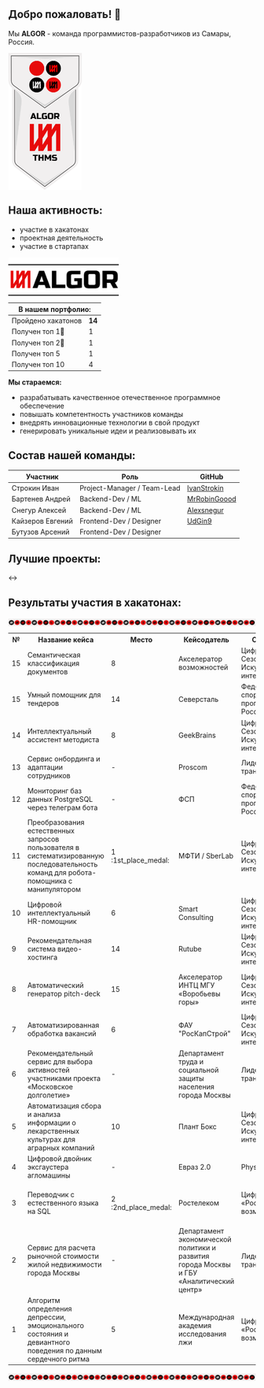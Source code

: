 ## Добро пожаловать! 👋

Мы **ALGOR** - команда программистов-разработчиков из Самары, Россия. 

<img align = "center" src="https://github.com/Algor-Team/.github/blob/main/profile/FLAG.png" width="150">

## Наша активность:
- участие в хакатонах
- проектная деятельность
- участие в стартапах

<img align = "center" src="https://github.com/Algor-Team/.github/blob/main/profile/Component%201.png" width="225">

<table>
  <thead>
    <tr>
      <th colspan="2">В нашем портфолио:</th>
    </tr>
  </thead>
  <tbody>
    <tr>
      <td>Пройдено хакатонов</td>
      <td><b>14</b></td>
    </tr>
    <tr>
      <td>Получен топ 1🥇</td>
      <td>1</td>
    </tr>
    <tr>
      <td>Получен топ 2🥈</td>
      <td>1</td>
    </tr>
    <tr>
      <td>Получен топ 5</td>
      <td>1</td>
    </tr>
    <tr>
      <td>Получен топ 10</td>
      <td>4</td>
    </tr>
  </tbody>
</table>

**Мы стараемся:**
- разрабатывать качественное отечественное программное обеспечение
- повышать компетентность участников команды
- внедрять инновационные технологии в свой продукт
- генерировать уникальные идеи и реализовывать их

## Состав нашей команды:

<table>
  <thead>
  </thead>
  <tr>
    <th>Участник</th>
    <th>Роль</th>
    <th>GitHub</th>
  </tr>
  <tbody>
    <tr>
      <td>Строкин Иван</td>
      <td>Project-Manager / Team-Lead</td>
      <td><a href="https://github.com/IvanStrokin" target="_blank">IvanStrokin</a></td>
    </tr>
    <tr>
      <td>Бартенев Андрей</td>
      <td>Backend-Dev / ML</td>
      <td><a href="https://github.com/MrRobinGoood" target="_blank">MrRobinGoood</a></td>
    </tr>
    <tr>
      <td>Снегур Алексей</td>
      <td>Backend-Dev / ML</td>
      <td><a href="https://github.com/Alexsnegur" target="_blank">Alexsnegur</a></td>
    </tr>
    <tr>
      <td>Кайзеров Евгений</td>
      <td>Frontend-Dev / Designer</td>
      <td><a href="https://github.com/UdGin9" target="_blank">UdGin9</a></td>
    </tr>
    <tr>
      <td>Бутузов Арсений</td>
      <td>Frontend-Dev / Designer</td>
      <td><a href="" target="_blank"></a></td>
    </tr>
  </tbody>
</table>

## Лучшие проекты:
<->

## Результаты участия в хакатонах:
<img align = "center" src="https://github.com/Algor-Team/.github/blob/main/profile/LINE_X.png">

<table align="center">
<caption</caption>
  <tr>
    <th>№</th>
    <th>Название кейса</th>
    <th>Место</th>
    <th>Кейсодатель</th>
    <th>Организатор</th>
    <th>Результат</th>
    <th>Уровень</th>
    <th>Сезон</th>
  </tr>
  <tr>
    <td>15</td><td>Семантическая классификация документов</td><td>8</td><td>Акселератор возможностей</td><td>Цифровой прорыв. Сезон: Искусственный интеллект</td><td><a href="https://github.com/MrRobinGoood/SAD-Semantic-Analysis-of-Doc" target="_blank">Backend</a><br><br><a href="https://github.com/MrRobinGoood/SAD-frontend" target="_blank">Frontend</a></td><td>Окружной</td><td>Апрель 2024</td>
  </tr>
  <tr>
    <td>15</td><td>Умный помощник для тендеров</td><td>14</td><td>Северсталь</td><td>Федерация спортивного программирования России</td><td><a href="https://github.com/MrRobinGoood/SATP-Parser-Microservice" target="_blank">Backend</a><br><br><a href="https://github.com/UdGin9/severstal" target="_blank">Frontend</a></td><td>Всероссийский</td><td>Март 2024</td>
  </tr>
  <tr>
    <td>14</td><td>Интеллектуальный ассистент методиста</td><td>8</td><td>GeekBrains</td><td>Цифровой прорыв. Сезон: Искусственный интеллект</td><td><a href="https://github.com/MrRobinGoood/Smart-Lecture-Notes-Backend" target="_blank">Backend</a><br><br><a href="https://github.com/MrRobinGoood/Smart-Lecture-Notes-Frontend" target="_blank">Frontend</a></td><td>Международный</td><td>Ноябрь 2023</td>
  </tr>
  <tr>
    <td>13</td><td>Сервис онбординга и адаптации сотрудников</td><td>-</td><td>Proscom</td><td>Лидеры цифровой трансформации</td><td><a>-</a></td><td>Региональный - Краснодарский край</td><td>Ноябрь 2023</td>
  </tr>
  <tr>
    <td>12</td><td>Мониторинг баз данных PostgreSQL через телеграм бота</td><td>-</td><td>ФСП</td><td>Федерация спортивного программирования России</td><td><a>-</a></td><td>Всероссийский</td><td>Ноябрь 2023</td>
  </tr>
  <tr>
    <td>11</td><td>Преобразования естественных запросов пользователя в систематизированную последовательность команд для робота-помощника с манипулятором</td><td>1 :1st_place_medal:</td><td>МФТИ / SberLab</td><td>Цифровой прорыв. Сезон: Искусственный интеллект</td><td><a href="https://github.com/MrRobinGoood/Smart-robot-manipulator-hack" target="_blank">Ссылка</a></td><td>Окружной - Южный федеральный округ</td><td>Октябрь 2023</td>
  </tr>
  <tr>
  <td>10</td><td>Цифровой интеллектуальный HR-помощник</td><td>6</td><td>Smart Consulting</td><td>Цифровой прорыв. Сезон: Искусственный интеллект</td><td><a href="https://github.com/MrRobinGoood/Smart-Consulting-HR-Bot" target="_blank">Ссылка</a></td><td>Окружной - Сибирский федеральный округ</td><td>Сентябрь-Октябрь 2023</td>
  </tr>
  <tr>
  <td>9</td><td>Рекомендательная система видео-хостинга</td><td>14</td><td>Rutube</td><td>Цифровой прорыв. Сезон: Искусственный интеллект</td><td><a href="https://github.com/MrRobinGoood/Video-Recommendation-System-Rutube" target="_blank">Ссылка</a></td><td>Всероссийский</td><td>Сентябрь 2023</td>
  </tr>
  <tr>
  <tr>
  <td>8</td><td>Автоматический генератор pitch-deck</td><td>15</td><td>Акселератор ИНТЦ МГУ «Воробьевы горы»</td><td>Цифровой прорыв. Сезон: Искусственный интеллект</td><td><a href="https://github.com/MrRobinGoood/AcceleratorPresentation" target="_blank">Ссылка</a></td><td>Окружной - Северо-западный федеральный округ</td><td>Август 2023</td>
  </tr>
  <tr>
  <td>7</td><td>Автоматизированная обработка вакансий</td><td>6</td><td>ФАУ "РосКапСтрой"</td><td>Цифровой прорыв. Сезон: Искусственный интеллект</td><td><a href="https://github.com/MrRobinGoood/Vacancy-Handler-Backend" target="_blank">Backend</a><br><br><a href="https://github.com/MrRobinGoood/Vacancy-Handler-Frontend" target="_blank">Frontend</a></td><td>Окружной - Уральский федеральный округ</td><td>Июнь 2023</td>
  </tr>
  <tr>
  <td>6</td><td>Рекомендательный сервис для выбора активностей участниками проекта «Московское долголетие»</td><td>-</td><td>Департамент труда и социальной защиты населения города Москвы</td><td>Лидеры цифровой трансформации</td><td><a>-</a></td><td>Всероссийский</td><td>Май 2023</td>
  </tr>
  <tr>
  <td>5</td><td>Автоматизация сбора и анализа информации о лекарственных культурах для аграрных компаний</td><td>10</td><td>Плант Бокс</td><td>Цифровой прорыв. Сезон: Искусственный интеллект</td><td><a href="https://github.com/MrRobinGoood/PlantBoxHack" target="_blank">Ссылка</a></td><td>Окружной - Центральный федеральный округ</td><td>Май 2023</td>
  </tr>
   <tr>
  <td>4</td><td>Цифровой двойник эксгаустера агломашины</td><td>-</td><td>Евраз 2.0</td><td>Phystech.Genesis</td><td><a>-</a></td><td>Всероссийский</td><td>Февраль 2023</td>
  </tr>
  <tr>
    <td>3</td><td>Переводчик с естественного языка на SQL</td><td>2 :2nd_place_medal:</td><td>Ростелеком</td><td>Цифровой прорыв, «Россия — страна возможностей»</td><td><a href="https://github.com/MrRobinGoood/RostelecomSQLBot" target="_blank">Ссылка</a></td><td>Окружной - Северо-Кавказский федеральный округ</td><td>Ноябрь 2022</td>
  </tr>
   <tr>
    <td>2</td><td>Сервис для расчета рыночной стоимости жилой недвижимости города Москвы</td><td>-</td><td>Департамент экономической политики и развития города Москвы и ГБУ «Аналитический центр»</td><td>Лидеры цифровой трансформации</td><td><a>Ссылка</a></td><td>Всероссийский</td><td>Октябрь-Ноябрь 2022</td>
  </tr>
   <tr>
  <td>1</td><td>Алгоритм определения депрессии, эмоционального состояния и девиантного поведения по данным сердечного ритма</td><td>5</td><td>Международная академия исследования лжи</td><td>Цифровой прорыв, «Россия — страна возможностей»</td><td><a>Ссылка</a></td><td>Окружной - Южный федеральный округ</td><td>Октябрь 2022</td>
  </tr>
</table>

<img align = "center" src="https://github.com/Algor-Team/.github/blob/main/profile/LINE_X.png">
